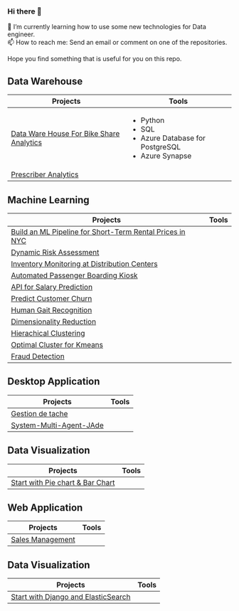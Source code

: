 ### Hi there 👋

🌱 I’m currently learning how to use some new technologies for Data engineer.<br>
📫 How to reach me: Send an email or comment on one of the repositories.<br>

Hope you find something that is useful for you on this repo.

 <!--
**PhilippeMitch/PhilippeMitch** is a ✨ _special_ ✨ repository because its `README.md` (this file) appears on your GitHub profile.

Here are some ideas to get you started:

- 🔭 I’m currently working on ...
- 🌱 I’m currently learning ...
- 👯 I’m looking to collaborate on ...
- 🤔 I’m looking for help with ...
- 💬 Ask me about ...
- 📫 How to reach me: ...
- 😄 Pronouns: ...
- ⚡ Fun fact: ...

If you find something that is usefull for you, feel free to download or fork the repository.<br>
Don't forget to hit the ⭐ if you like this repo.

-->

## Data Warehouse
|             Projects                             |                               Tools                                     |
|--------------------------------------------------|-------------------------------------------------------------------------|
| [Data Ware House For Bike Share Analytics](https://github.com/PhilippeMitch/Data-Ware-House-For-Bike-Share-Analytics) | <ul><li> Python</li> <li>SQL</li><li>Azure Database for PostgreSQL</li><li>Azure Synapse</li></lu>     |
|[Prescriber Analytics](https://github.com/PhilippeMitch/Prescriber-Analytics)|   |


## Machine Learning
|             Projects                             |                               Tools                                     |
|--------------------------------------------------|-------------------------------------------------------------------------|
|[Build an ML Pipeline for Short-Term Rental Prices in NYC](https://github.com/PhilippeMitch/build-ml-pipeline-for-short-term-rental-prices)| |
[Dynamic Risk Assessment](https://github.com/PhilippeMitch/Dynamic-Risk-Assessment) | |
|[Inventory Monitoring at Distribution Centers](https://github.com/PhilippeMitch/Inventory-Monitoring-at-Distribution-Center-main) |  |
|[Automated Passenger Boarding Kiosk](https://github.com/PhilippeMitch/Automated-Passenger-Boarding-Kiosk) | |
|[API for Salary Prediction](https://github.com/PhilippeMitch/Salary-Prediction-API) |    |
|[Predict Customer Churn](https://github.com/PhilippeMitch/Predict-Customer-Churn) |   |
|[Human Gait Recognition](https://github.com/PhilippeMitch/Human-Gait-Recognition) |     |
|[Dimensionality Reduction](https://github.com/PhilippeMitch/dimensionality-reduction)|      |
|[Hierachical Clustering](https://github.com/PhilippeMitch/Hierachical_Clustering)|     |
|[Optimal Cluster for Kmeans](https://github.com/PhilippeMitch/Machine-Learning/tree/master/K-Means)|   |
|[Fraud Detection](https://github.com/PhilippeMitch/Fraud_detection)|     |



## Desktop Application
|             Projects                             |                               Tools                                     |
|--------------------------------------------------|-------------------------------------------------------------------------|
|[Gestion de tache](https://github.com/PhilippeMitch/gestion_de_tache) |         |
|[System-Multi-Agent-JAde](https://github.com/PhilippeMitch/System-Multi-Agent-JAde)|    |


## Data Visualization
|             Projects                             |                               Tools                                     |
|--------------------------------------------------|-------------------------------------------------------------------------|
|[Start with Pie chart & Bar Chart](https://github.com/PhilippeMitch/Data-Visualisation)|               |


## Web Application
|             Projects                             |                               Tools                                     |
|--------------------------------------------------|-------------------------------------------------------------------------|
|[Sales Management](https://github.com/PhilippeMitch/gestion_de_vente_asp.net_c-) |    |

## Data Visualization
|             Projects                             |                               Tools                                     |
|--------------------------------------------------|-------------------------------------------------------------------------|
|[Start with Django and ElasticSearch](https://github.com/PhilippeMitch/wikipedia_se/tree/master)|               |
